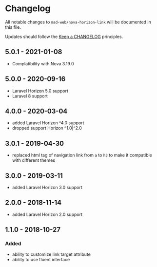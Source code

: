 # Changelog

All notable changes to `mad-web/nova-horizon-link` will be documented in this file.

Updates should follow the [Keep a CHANGELOG](http://keepachangelog.com/) principles.

## 5.0.1 - 2021-01-08

- Complatibility with Nova 3.19.0

## 5.0.0 - 2020-09-16

- Laravel Horizon 5.0 support
- Laravel 8 support

## 4.0.0 - 2020-03-04

- added Laravel Horizon ^4.0 support
- dropped support Horizon ^1.0|^2.0

## 3.0.1 - 2019-04-30

- replaced html tag of navigation link from `a` to `h3` to make it compatible with different themes

## 3.0.0 - 2019-03-11

- added Laravel Horizon 3.0 support

## 2.0.0 - 2018-11-14

- added Laravel Horizon 2.0 support

## 1.1.0 - 2018-10-27

### Added
- ability to customize link target attribute
- ability to use fluent interface
